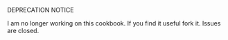 DEPRECATION NOTICE

I am no longer working on this cookbook. If you find it useful fork it. Issues are closed.
